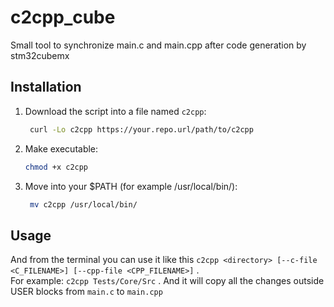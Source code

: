 # c2cpp_cube
Small tool to synchronize main.c and main.cpp after code generation by stm32cubemx
## Installation
1. Download the script into a file named `c2cpp`:
   ```bash
    curl -Lo c2cpp https://your.repo.url/path/to/c2cpp
    ```
2. Make executable:
    ```bash
    chmod +x c2cpp
    ```
4. Move into your $PATH (for example /usr/local/bin/):
   ```bash
    mv c2cpp /usr/local/bin/
    ```
## Usage
And from the terminal you can use it like this
    ```
     c2cpp <directory> [--c-file <C_FILENAME>] [--cpp-file <CPP_FILENAME>]
    ``` .  
  For example: 
    ```
    c2cpp Tests/Core/Src
    ``` .
And it will copy all the changes outside USER blocks from ```main.c``` to ```main.cpp```
